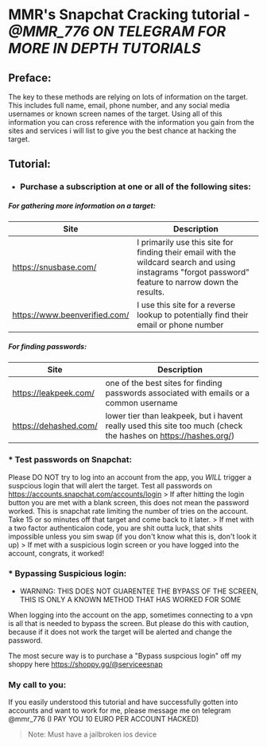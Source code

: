 # MMR's Snapchat Cracking tutorial	-	*@MMR_776 ON TELEGRAM FOR MORE IN DEPTH TUTORIALS*

## Preface:
The key to these methods are relying on lots of information on the target. This includes full name, email, phone number, and any social media usernames or known screen names of the target. Using all of this information you can cross reference with the information you gain from the sites and services i will list to give you the best chance at hacking the target.
		
## Tutorial:

* ### Purchase a subscription at one or all of the following sites:
		
##### For gathering more information on a target:
Site | Description
------------ | ------------
https://snusbase.com/ | I primarily use this site for finding their email with the wildcard search and using instagrams "forgot password" feature to narrow down the results.
https://www.beenverified.com/ | I use this site for a reverse lookup to potentially find their email or phone number
		
##### For finding passwords:
Site | Description
------------ | ------------
https://leakpeek.com/ | one of the best sites for finding passwords associated with emails or a common username
https://dehashed.com/ | lower tier than leakpeek, but i havent really used this site too much (check the hashes on https://hashes.org/)
				
### * Test passwords on Snapchat:
Please DO NOT try to log into an account from the app, you *WILL* trigger a suspcious login that will alert the target. Test all passwords on https://accounts.snapchat.com/accounts/login 
		> If after hitting the login button you are met with a blank screen, this does not mean the password worked. This is snapchat rate limiting the number of tries on the account. Take 15 or so minutes off that target and come back to it later.
		> If met with a two factor authenticaion code, you are shit outta luck, that shits impossible unless you sim swap (if you don't know what this is, don't look it up)
		> If met with a suspicious login screen or you have logged into the account, congrats, it worked!
		
### * Bypassing Suspicious login:
* WARNING: THIS DOES NOT GUARENTEE THE BYPASS OF THE SCREEN, THIS IS ONLY A KNOWN METHOD THAT HAS WORKED FOR SOME
		
When logging into the account on the app, sometimes connecting to a vpn is all that is needed to bypass the screen. But please do this with caution, because if it does not work the target will be alerted and change the password.
		
The most secure way is to purchase a "Bypass suspcious login" off my shoppy here https://shoppy.gg/@serviceesnap
		
### My call to you:
		
If you easily understood this tutorial and have successfully gotten into accounts and want to work for me, please message me on telegram @mmr_776 (I PAY YOU 10 EURO PER ACCOUNT HACKED)
		
> Note: Must have a jailbroken ios device
